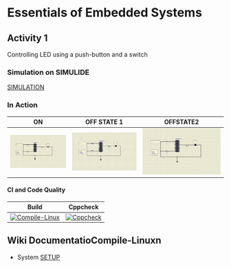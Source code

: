# Essentials of Embedded Systems

## Activity 1 

Controlling LED using a push-button and a switch

### Simulation on SIMULIDE

[SIMULATION](simulation/ON.png)

### In Action

|ON|OFF STATE 1|OFFSTATE2|
|:--:|:--:|:--:|
|![ON](simulation/ONN%20STATE.png)|![OFF STATE 1](simulation/OFF%20STATE%201.png)|![OFF STATE 2](simulation/OFF%20STATE%202.png)|

#### CI and Code Quality

|Build|Cppcheck|
|:--:|:--:|
|[![Compile-Linux](https://github.com/VivekAshar/256188_EmbeddedSystems/actions/workflows/compile.yml/badge.svg)](https://github.com/VivekAshar/256188_EmbeddedSystems/actions/workflows/compile.yml)|[![Cppcheck](https://github.com/VivekAshar/256188_EmbeddedSystems/actions/workflows/CodeQuality.yml/badge.svg)](https://github.com/VivekAshar/256188_EmbeddedSystems/actions/workflows/CodeQuality.yml)|

## Wiki DocumentatioCompile-Linuxn
* System [SETUP](https://github.com/VivekAshar/256188_EmbeddedSystems/wiki)
